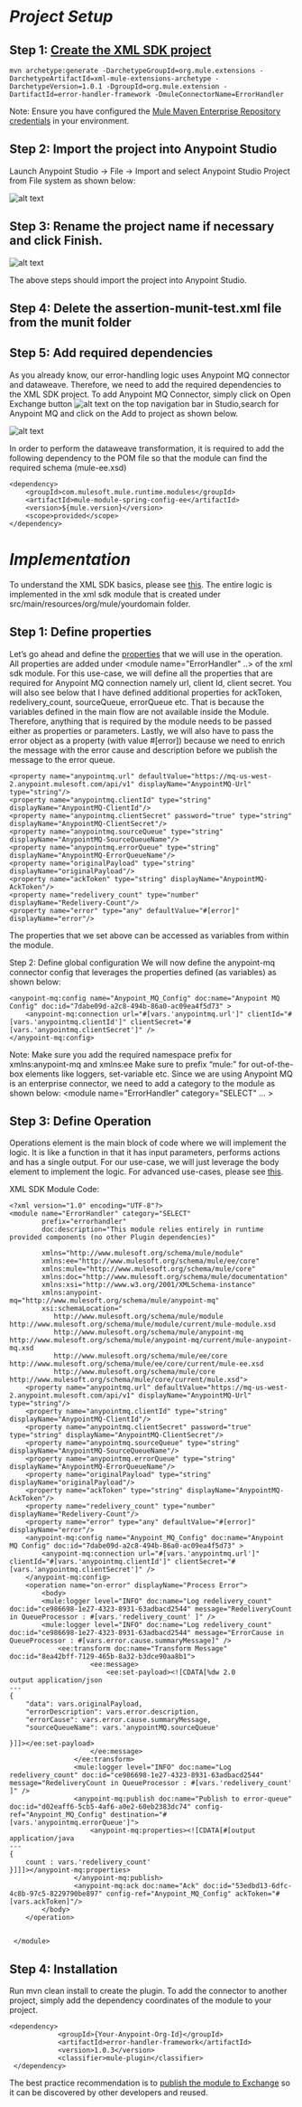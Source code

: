 # *Project Setup*

## Step 1: [Create the XML SDK project](https://docs.mulesoft.com/mule-sdk/1.1/xml-sdk#create-and-test-an-xml-sdk-project)
```
mvn archetype:generate -DarchetypeGroupId=org.mule.extensions -DarchetypeArtifactId=xml-mule-extensions-archetype -DarchetypeVersion=1.0.1 -DgroupId=org.mule.extension -DartifactId=error-handler-framework -DmuleConnectorName=ErrorHandler

```
Note: Ensure you have configured the [Mule Maven Enterprise Repository credentials](https://help.mulesoft.com/s/article/How-to-use-Enterprise-Maven-Repository-credentials-with-Anypoint-Studio-7-embedded-Maven) in your environment.

## Step 2: Import the project into Anypoint Studio
Launch Anypoint Studio -> File -> Import and select Anypoint Studio Project from File system as shown below:

![alt text](ImportProject.png)

## Step 3: Rename the project name if necessary and click Finish.

![alt text](RenameProject.png)

The above steps should import the project into Anypoint Studio.

## Step 4: Delete the assertion-munit-test.xml file from the munit folder

## Step 5: Add required dependencies
As you already know, our error-handling logic uses Anypoint MQ connector and dataweave. Therefore, we need to add the required dependencies to the XML SDK project. 
To add Anypoint MQ Connector, simply click on Open Exchange button ![alt text](https://docs.mulesoft.com/studio/7.3/_images/import-project-exchange-c2fce.png)  on the top navigation bar in Studio,search for Anypoint MQ and click on the Add to project as shown below.

![alt text](Exchange.png)

In order to perform the dataweave transformation, it is required to add the following dependency to the POM file so that the module can find the required schema (mule-ee.xsd)
```
<dependency>
	<groupId>com.mulesoft.mule.runtime.modules</groupId>
	<artifactId>mule-module-spring-config-ee</artifactId>
	<version>${mule.version}</version>
	<scope>provided</scope>
</dependency>
```

# *Implementation*
To understand the XML SDK basics, please see [this](https://docs.mulesoft.com/mule-sdk/1.1/xml-sdk#xml-sdk-basics). The entire logic is implemented in the xml sdk module that is created under src/main/resources/org/mule/yourdomain folder.

## Step 1: Define properties
Let’s go ahead and define the [properties](https://docs.mulesoft.com/mule-sdk/1.1/xml-sdk#properties) that we will use in the operation. All properties are added under <module name="ErrorHandler" ..> of the xml sdk module. For this use-case, we will define all the properties that are required for Anypoint MQ connection namely url, client Id, client secret. You will also see below that I have defined additional properties for ackToken, redelivery_count, sourceQueue, errorQueue etc. That is because the variables defined in the main flow are not available inside the Module. Therefore, anything that is required by the module needs to be passed either as properties or parameters. Lastly, we will also have to pass the error object as a property (with value #[error]) because we need to enrich the message with the error cause and description before we publish the message to the error queue.

```
<property name="anypointmq.url" defaultValue="https://mq-us-west-2.anypoint.mulesoft.com/api/v1" displayName="AnypointMQ-Url" type="string"/>
<property name="anypointmq.clientId" type="string" displayName="AnypointMQ-ClientId"/>
<property name="anypointmq.clientSecret" password="true" type="string" displayName="AnypointMQ-ClientSecret"/>
<property name="anypointmq.sourceQueue" type="string" displayName="AnypointMQ-SourceQueueName"/>
<property name="anypointmq.errorQueue" type="string" displayName="AnypointMQ-ErrorQueueName"/>
<property name="originalPayload" type="string" displayName="originalPayload"/>
<property name="ackToken" type="string" displayName="AnypointMQ-AckToken"/>
<property name="redelivery_count" type="number" displayName="Redelivery-Count"/>
<property name="error" type="any" defaultValue="#[error]" displayName="error"/>
```

The properties that we set above can be accessed as variables from within the module.

Step 2: Define global configuration
We will now define the anypoint-mq connector config that leverages the properties defined (as variables) as shown below:

```
<anypoint-mq:config name="Anypoint_MQ_Config" doc:name="Anypoint MQ Config" doc:id="7dabe09d-a2c8-494b-86a0-ac09ea4f5d73" >
	<anypoint-mq:connection url="#[vars.'anypointmq.url']" clientId="#[vars.'anypointmq.clientId']" clientSecret="#[vars.'anypointmq.clientSecret']" />
</anypoint-mq:config>
```

Note: 
Make sure you add the required namespace prefix for xmlns:anypoint-mq and xmlns:ee
Make sure to prefix “mule:” for out-of-the-box elements like loggers, set-variable etc.
Since we are using Anypoint MQ is an enterprise connector, we need to add a category to the module as shown below:
<module name="ErrorHandler" category="SELECT" … >

## Step 3: Define Operation
Operations element is the main block of code where we will implement the logic. It is like a function in that it has input parameters, performs actions and has a single output. For our use-case, we will just leverage the body element to implement the logic. For advanced use-cases, please see [this](https://docs.mulesoft.com/mule-sdk/1.1/xml-sdk#operations).

XML SDK Module Code:
```
<?xml version="1.0" encoding="UTF-8"?>
<module name="ErrorHandler" category="SELECT"
        prefix="errorhandler"
        doc:description="This module relies entirely in runtime provided components (no other Plugin dependencies)"

        xmlns="http://www.mulesoft.org/schema/mule/module"
        xmlns:ee="http://www.mulesoft.org/schema/mule/ee/core"
        xmlns:mule="http://www.mulesoft.org/schema/mule/core"
        xmlns:doc="http://www.mulesoft.org/schema/mule/documentation"
        xmlns:xsi="http://www.w3.org/2001/XMLSchema-instance"
        xmlns:anypoint-mq="http://www.mulesoft.org/schema/mule/anypoint-mq"
        xsi:schemaLocation="
           http://www.mulesoft.org/schema/mule/module http://www.mulesoft.org/schema/mule/module/current/mule-module.xsd
           http://www.mulesoft.org/schema/mule/anypoint-mq http://www.mulesoft.org/schema/mule/anypoint-mq/current/mule-anypoint-mq.xsd
           http://www.mulesoft.org/schema/mule/ee/core http://www.mulesoft.org/schema/mule/ee/core/current/mule-ee.xsd
           http://www.mulesoft.org/schema/mule/core http://www.mulesoft.org/schema/mule/core/current/mule.xsd">
	<property name="anypointmq.url" defaultValue="https://mq-us-west-2.anypoint.mulesoft.com/api/v1" displayName="AnypointMQ-Url" type="string"/>
    <property name="anypointmq.clientId" type="string" displayName="AnypointMQ-ClientId"/>
    <property name="anypointmq.clientSecret" password="true" type="string" displayName="AnypointMQ-ClientSecret"/>
    <property name="anypointmq.sourceQueue" type="string" displayName="AnypointMQ-SourceQueueName"/>
    <property name="anypointmq.errorQueue" type="string" displayName="AnypointMQ-ErrorQueueName"/>
    <property name="originalPayload" type="string" displayName="originalPayload"/>
    <property name="ackToken" type="string" displayName="AnypointMQ-AckToken"/>
    <property name="redelivery_count" type="number" displayName="Redelivery-Count"/>
    <property name="error" type="any" defaultValue="#[error]" displayName="error"/>
	<anypoint-mq:config name="Anypoint_MQ_Config" doc:name="Anypoint MQ Config" doc:id="7dabe09d-a2c8-494b-86a0-ac09ea4f5d73" >
		<anypoint-mq:connection url="#[vars.'anypointmq.url']" clientId="#[vars.'anypointmq.clientId']" clientSecret="#[vars.'anypointmq.clientSecret']" />
	</anypoint-mq:config>
    <operation name="on-error" displayName="Process Error">
        <body>
        <mule:logger level="INFO" doc:name="Log redelivery_count" doc:id="ce986698-1e27-4323-8931-63adbacd2544" message="RedeliveryCount in QueueProcessor : #[vars.'redelivery_count' ]" />
        <mule:logger level="INFO" doc:name="Log redelivery_count" doc:id="ce986698-1e27-4323-8931-63adbacd2544" message="ErrorCause in QueueProcessor : #[vars.error.cause.summaryMessage]" />
            <ee:transform doc:name="Transform Message" doc:id="8ea42bff-7129-465b-8a32-b3dce90aa8b1">
					<ee:message>
						<ee:set-payload><![CDATA[%dw 2.0
output application/json
---
{
	"data": vars.originalPayload,
	"errorDescription": vars.error.description,
	"errorCause": vars.error.cause.summaryMessage,
	"sourceQueueName": vars.'anypointMQ.sourceQueue'
	
}]]></ee:set-payload>
					</ee:message>
				</ee:transform>
				<mule:logger level="INFO" doc:name="Log redelivery_count" doc:id="ce986698-1e27-4323-8931-63adbacd2544" message="RedeliveryCount in QueueProcessor : #[vars.'redelivery_count' ]" />
				<anypoint-mq:publish doc:name="Publish to error-queue" doc:id="d02eaff6-5cb5-4af6-a0e2-60eb2383dc74" config-ref="Anypoint_MQ_Config" destination="#[vars.'anypointmq.errorQueue']">
					<anypoint-mq:properties><![CDATA[#[output application/java
---
{
	count : vars.'redelivery_count'
}]]]></anypoint-mq:properties>
				</anypoint-mq:publish>
				<anypoint-mq:ack doc:name="Ack" doc:id="53edbd13-6dfc-4c8b-97c5-8229790be897" config-ref="Anypoint_MQ_Config" ackToken="#[vars.ackToken]"/>
        </body>
    </operation>

   
 </module>

```
## Step 4: Installation
Run mvn clean install to create the plugin. To add the connector to another project, simply add the dependency coordinates of the module to your project.
```
<dependency>
            <groupId>{Your-Anypoint-Org-Id}</groupId>
            <artifactId>error-handler-framework</artifactId>
            <version>1.0.3</version>
            <classifier>mule-plugin</classifier>
 </dependency>
```

The best practice recommendation is to [publish the module to Exchange](https://docs.mulesoft.com/exchange/to-publish-assets-maven) so it can be discovered by other developers and reused.






